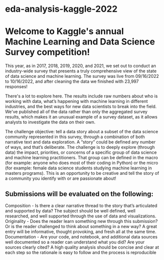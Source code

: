 # eda-analysis-kaggle-2022

# Welcome to Kaggle's annual Machine Learning and Data Science Survey competition! 
This year, as in 2017, 2018, 2019, 2020, and 2021, we set out to conduct an industry-wide survey that presents a truly comprehensive view of the state of data science and machine learning. The survey was live from 09/16/2022 to 10/16/2022, and after cleaning the data we finished with 23,997 responses!

There's a lot to explore here. The results include raw numbers about who is working with data, what’s happening with machine learning in different industries, and the best ways for new data scientists to break into the field. We've published all of the data rather than only the aggregated survey results, which makes it an unusual example of a survey dataset, as it allows analysts to investigate the data on their own.

The challenge objective: tell a data story about a subset of the data science community represented in this survey, through a combination of both narrative text and data exploration. A “story” could be defined any number of ways, and that’s deliberate. The challenge is to deeply explore (through data) the impact, priorities, or concerns of a specific group of data science and machine learning practitioners. That group can be defined in the macro (for example: anyone who does most of their coding in Python) or the micro (for example: female data science students studying machine learning in masters programs). This is an opportunity to be creative and tell the story of a community you identify with or are passionate about!

Submissions will be evaluated on the following:
-----------------------------------------------
Composition - Is there a clear narrative thread to the story that’s articulated and supported by data? The subject should be well defined, well researched, and well supported through the use of data and visualizations.
Originality - Does the reader learn something new through this submission? Or is the reader challenged to think about something in a new way? A great entry will be informative, thought provoking, and fresh all at the same time.
Documentation - Are your code, and notebook, and additional data sources well documented so a reader can understand what you did? Are your sources clearly cited? A high quality analysis should be concise and clear at each step so the rationale is easy to follow and the process is reproducible

